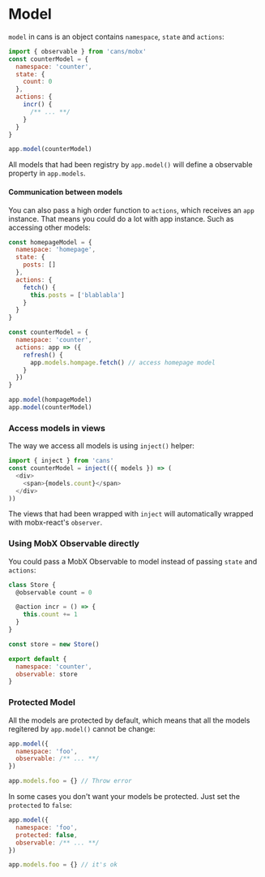 # Model

`model` in cans is an object contains `namespace`, `state` and `actions`:

```js
import { observable } from 'cans/mobx'
const counterModel = {
  namespace: 'counter',
  state: {
    count: 0
  },
  actions: {
    incr() {
      /** ... **/
    }
  }
}

app.model(counterModel)
```

All models that had been registry by `app.model()` will define a observable property in `app.models`.

#### Communication between models

You can also pass a high order function to `actions`, which receives an `app` instance. That means you could do a lot with app instance. Such as accessing other models:

```js
const homepageModel = {
  namespace: 'homepage',
  state: {
    posts: []
  },
  actions: {
    fetch() {
      this.posts = ['blablabla']
    }
  }
}

const counterModel = {
  namespace: 'counter',
  actions: app => ({
    refresh() {
      app.models.hompage.fetch() // access homepage model
    }
  })
}

app.model(hompageModel)
app.model(counterModel)
```

### Access models in views

The way we access all models is using `inject()` helper:

```js
import { inject } from 'cans'
const counterModel = inject(({ models }) => (
  <div>
    <span>{models.count}</span>
  </div>
))
```

The views that had been wrapped with `inject` will automatically wrapped with mobx-react's `observer`.

### Using MobX Observable directly

You could pass a MobX Observable to model instead of passing `state` and `actions`:

```js
class Store {
  @observable count = 0

  @action incr = () => {
    this.count += 1
  }
}

const store = new Store()

export default {
  namespace: 'counter',
  observable: store
}
```

### Protected Model

All the models are protected by default, which means that all the models regitered by `app.model()` cannot be change:

```js
app.model({
  namespace: 'foo',
  observable: /** ... **/
})

app.models.foo = {} // Throw error
```

In some cases you don't want your models be protected. Just set the `protected` to `false`:

```js
app.model({
  namespace: 'foo',
  protected: false,
  observable: /** ... **/
})

app.models.foo = {} // it's ok
```
